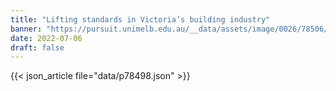 ```yaml
---
title: "Lifting standards in Victoria’s building industry"
banner: "https://pursuit.unimelb.edu.au/__data/assets/image/0026/78506/5ea7fc4d1ac58a22e177fe82fe444ecaf7c888dc.jpg"
date: 2022-07-06
draft: false
---
```


{{< json_article file="data/p78498.json" >}}